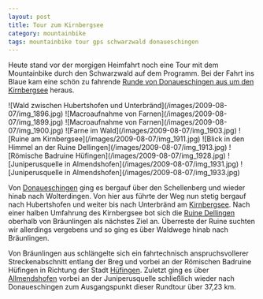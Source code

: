 ```yaml
---
layout: post
title: Tour zum Kirnbergsee
category: mountainbike
tags: mountainbike tour gps schwarzwald donaueschingen
---
```


Heute stand vor der morgigen Heimfahrt noch eine Tour mit dem Mountainbike durch den Schwarzwald auf dem Programm. Bei der Fahrt ins Blaue kam eine schön zu fahrende [Runde von Donaueschingen aus um den Kirnbergsee](http://gpsies.com/map.do?fileId=pzyltkxhqcpvezof) heraus.

<div class="gallery" markdown="1">
  ![Wald zwischen Hubertshofen und Unterbränd](/images/2009-08-07/img_1896.jpg)
  ![Macroaufnahme von Farnen](/images/2009-08-07/img_1899.jpg)
  ![Macroaufnahme von Farnen](/images/2009-08-07/img_1900.jpg)
  ![Farne im Wald](/images/2009-08-07/img_1903.jpg)
  ![Ruine am Kirnbergsee](/images/2009-08-07/img_1911.jpg)
  ![Blick in den Himmel an der Ruine Dellingen](/images/2009-08-07/img_1913.jpg)
  ![Römische Badruine Hüfingen](/images/2009-08-07/img_1928.jpg)
  ![Juniperusquelle in Almendshofen](/images/2009-08-07/img_1931.jpg)
  ![Juniperusquelle in Almendshofen](/images/2009-08-07/img_1933.jpg)
</div>

Von [Donaueschingen] ging es bergauf über den Schellenberg und wieder hinab nach Wolterdingen. Von hier aus führte der Weg nun stetig bergauf nach Hubertshofen und weiter bis nach Unterbränd am [Kirnbergsee]. Nach einer halben Umfahrung des Kirnbergsee bot sich die [Ruine Dellingen] oberhalb von Bräunlingen als nächstes Ziel an. Überreste der Ruine suchten wir allerdings vergebens und so ging es über Waldwege hinab nach Bräunlingen.

Von Bräunlingen aus schlängelte sich ein fahrtechnisch anspruchsvollerer Streckenabschnitt entlang der Breg und vorbei an der Römischen Badruine Hüfingen in Richtung der Stadt [Hüfingen]. Zuletzt ging es über [Allmendshofen] vorbei an der Juniperusquelle schließlich wieder nach Donaueschingen zum Ausgangspunkt dieser Rundtour über 37,23 km.

[Donaueschingen]: http://www.donaueschingen.de
[Kirnbergsee]: http://www.kirnbergsee.de
[Ruine Dellingen]: http://de.wikipedia.org/wiki/Ruine_Dellingen
[Hüfingen]: http://www.huefingen.de
[Allmendshofen]: http://www.allmendshofen.de
